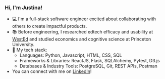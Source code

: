 <!--
**justinakliu/justinakliu** is a ✨ _special_ ✨ repository because its `README.md` (this file) appears on your GitHub profile.

Here are some ideas to get you started:

- 🔭 I’m currently working on ...
- 🌱 I’m currently learning ...
- 👯 I’m looking to collaborate on ...
- 🤔 I’m looking for help with ...
- 💬 Ask me about ...
- 📫 How to reach me: ...
- 😄 Pronouns: ...
- ⚡ Fun fact: ...
-->

### Hi, I'm Justina!

- 💻 I'm a full-stack software engineer excited about collaborating with others to create impactful products. 
- 📚 Before engineering, I researched edtech efficacy and usability at [WestEd](https://www.wested.org/) and studied economics and cognitive science at Princeton University.
- 🧰 My tech stack: 
  - Languages: Python, Javascript, HTML, CSS, SQL
  - Frameworks & Libraries: ReactJS, Flask, SQLAlchemy, Pytest, D3.js
  - Databases & Industry Tools: PostgreSQL, Git, REST APIs, Postman
- You can connect with me on [LinkedIn](https://www.linkedin.com/in/justinakliu/)!
